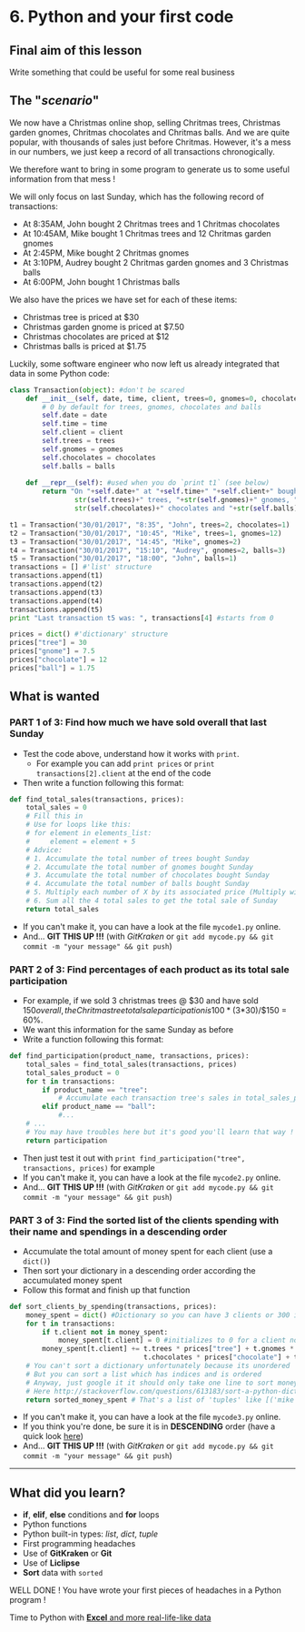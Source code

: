 # 6. Python and your first code

## Final aim of this lesson
Write something that could be useful for some real business

## The "*scenario*"
We now have a Christmas online shop, selling Chritmas trees, 
Christmas garden gnomes, Chritmas chocolates and Chritmas balls.
And we are quite popular, with thousands of sales just before Chritmas.
However, it's a mess in our numbers, we just keep a record of all 
transactions chronogically.

We therefore want to bring in some program to generate us to some useful 
information from that mess !

We will only focus on last Sunday, which has the following record of transactions:
- At 8:35AM, John bought 2 Chritmas trees and 1 Chritmas chocolates
- At 10:45AM, Mike bought 1 Chritmas trees and 12 Chritmas garden gnomes
- At 2:45PM, Mike bought 2 Chritmas gnomes
- At 3:10PM, Audrey bought 2 Chritmas garden gnomes and 3 Christmas balls
- At 6:00PM, John bought 1 Christmas balls

We also have the prices we have set for each of these items:
- Christmas tree is priced at $30
- Christmas garden gnome is priced at $7.50
- Christmas chocolates are priced at $12
- Christmas balls is priced at $1.75

Luckily, some software engineer who now left us already integrated that data in some Python code:
```python
class Transaction(object): #don't be scared
    def __init__(self, date, time, client, trees=0, gnomes=0, chocolates=0, balls=0):
		# 0 by default for trees, gnomes, chocolates and balls
        self.date = date
        self.time = time
        self.client = client
        self.trees = trees
        self.gnomes = gnomes
        self.chocolates = chocolates
        self.balls = balls
        
    def __repr__(self): #used when you do `print t1` (see below)
        return "On "+self.date+" at "+self.time+" "+self.client+" bought "+\
                str(self.trees)+" trees, "+str(self.gnomes)+" gnomes, "+\
                str(self.chocolates)+" chocolates and "+str(self.balls)+" balls."

t1 = Transaction("30/01/2017", "8:35", "John", trees=2, chocolates=1)
t2 = Transaction("30/01/2017", "10:45", "Mike", trees=1, gnomes=12)
t3 = Transaction("30/01/2017", "14:45", "Mike", gnomes=2)
t4 = Transaction("30/01/2017", "15:10", "Audrey", gnomes=2, balls=3)
t5 = Transaction("30/01/2017", "18:00", "John", balls=1)
transactions = [] #'list' structure
transactions.append(t1)
transactions.append(t2)
transactions.append(t3)
transactions.append(t4)
transactions.append(t5)
print "Last transaction t5 was: ", transactions[4] #starts from 0

prices = dict() #'dictionary' structure
prices["tree"] = 30
prices["gnome"] = 7.5
prices["chocolate"] = 12
prices["ball"] = 1.75
```

## What is wanted
### PART 1 of 3: Find how much we have sold overall that last Sunday
- Test the code above, understand how it works with `print`.
    - For example you can add `print prices` or `print transactions[2].client` at the end of the code
- Then write a function following this format:
```python
def find_total_sales(transactions, prices):
    total_sales = 0
    # Fill this in
    # Use for loops like this:
	# for element in elements_list:
	#     element = element + 5
    # Advice:
    # 1. Accumulate the total number of trees bought Sunday
    # 2. Accumulate the total number of gnomes bought Sunday
    # 3. Accumulate the total number of chocolates bought Sunday
    # 4. Accumulate the total number of balls bought Sunday
    # 5. Multiply each number of X by its associated price (Multiply with this syntax c = 2*5)
    # 6. Sum all the 4 total sales to get the total sale of Sunday
    return total_sales
```
- If you can't make it, you can have a look at the file `mycode1.py` online.
- And... **GIT THIS UP !!!** (with *GitKraken* or `git add mycode.py && git commit -m "your message" && git push`)

### PART 2 of 3: Find percentages of each product as its total sale participation
- For example, if we sold 3 christmas trees @ $30 and have sold $150 overall, the Chritmas
  tree total sale participation is 100 * (3*$30)/$150 = 60%.
- We want this information for the same Sunday as before
- Write a function following this format:
```python
def find_participation(product_name, transactions, prices):
    total_sales = find_total_sales(transactions, prices)
	total_sales_product = 0
	for t in transactions:
		if product_name == "tree":
			# Accumulate each transaction tree's sales in total_sales_product
		elif product_name == "ball":
			#...
    # ...
	# You may have troubles here but it's good you'll learn that way !
	return participation
```
- Then just test it out with `print find_participation("tree", transactions, prices)` for example
- If you can't make it, you can have a look at the file `mycode2.py` online.
- And... **GIT THIS UP !!!** (with *GitKraken* or `git add mycode.py && git commit -m "your message" && git push`)

### PART 3 of 3: Find the sorted list of the clients spending with their name and spendings in a descending order
- Accumulate the total amount of money spent for each client (use a `dict()`)
- Then sort your dictionary in a descending order according the accumulated money spent
- Follow this format and finish up that function
```python
def sort_clients_by_spending(transactions, prices):
	money_spent = dict() #Dictionary so you can have 3 clients or 300 it will still work
	for t in transactions:
		if t.client not in money_spent:
			money_spent[t.client] = 0 #initializes to 0 for a client not encountered before
		money_spent[t.client] += t.trees * prices["tree"] + t.gnomes * prices["gnome"] + \
								 t.chocolates * prices["chocolate"] + t.balls * prices["ball"]
	# You can't sort a dictionary unfortunately because its unordered
    # But you can sort a list which has indices and is ordered
    # Anyway, just google it it should only take one line to sort money_spent !
    # Here http://stackoverflow.com/questions/613183/sort-a-python-dictionary-by-value
    return sorted_money_spent # That's a list of 'tuples' like [('mike',256), ('John', 23), ...]
```
- If you can't make it, you can have a look at the file `mycode3.py` online.
- If you think you're done, be sure it is in **DESCENDING** order (have a quick look [here](https://docs.python.org/2/howto/sorting.html#ascending-and-descending))
- And... **GIT THIS UP !!!** (with *GitKraken* or `git add mycode.py && git commit -m "your message" && git push`)

***

## What did you learn?
- **if**, **elif**, **else** conditions and **for** loops
- Python functions
- Python built-in types: *list*, *dict*, *tuple*
- First programming headaches
- Use of **GitKraken** or **Git**
- Use of **Liclipse**
- **Sort** data with `sorted`

WELL DONE ! You have wrote your first pieces of headaches in a Python program !

Time to Python with [**Excel** and more real-life-like data][lesson_07]

[lesson_07]: /07.%20Python%20and%20Excel